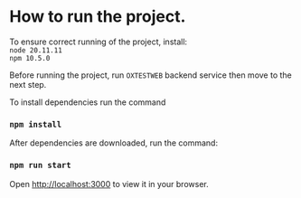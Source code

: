 # How to run the project.

To ensure correct running of the project, install:\
`node 20.11.11`\
`npm 10.5.0`

Before running the project, run `OXTESTWEB` backend service then move to the next step.

To install dependencies run the command
### `npm install`

After dependencies are downloaded, run the command:
### `npm run start`

Open [http://localhost:3000](http://localhost:3000) to view it in your browser.
